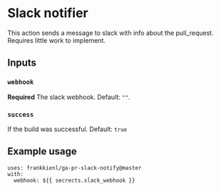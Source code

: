 # Slack notifier

This action sends a message to slack with info about the pull_request.
Requires little work to implement.

## Inputs

### `webhook`

**Required** The slack webhook. Default: `""`.

### `success`

If the build was successful. Default: `true`

## Example usage
```
uses: frankkienl/ga-pr-slack-notify@master
with:
  webhook: ${{ secrects.slack_webhook }}
```